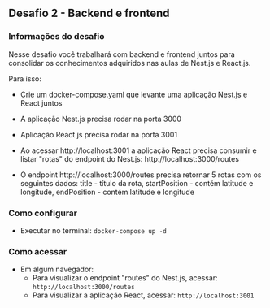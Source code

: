 ## Desafio 2 - Backend e frontend

### Informações do desafio
Nesse desafio você trabalhará com backend e frontend juntos para consolidar os conhecimentos adquiridos nas aulas de Nest.js e React.js.

Para isso:

- Crie um docker-compose.yaml que levante uma aplicação Nest.js e React juntos

- A aplicação Nest.js precisa rodar na porta 3000

- Aplicação React.js precisa rodar na porta 3001

- Ao acessar http://localhost:3001 a aplicação React precisa consumir e listar "rotas" do endpoint do Nest.js: http://localhost:3000/routes

- O endpoint http://localhost:3000/routes precisa retornar 5 rotas com os seguintes dados: title - título da rota, startPosition - contém latitude e longitude, endPosition - contém latitude e longitude

### Como configurar
- Executar no terminal: `docker-compose up -d`

### Como acessar
- Em algum navegador:
    - Para visualizar o endpoint "routes" do Nest.js, acessar: `http://localhost:3000/routes`
    - Para visualizar a aplicação React, acessar: `http://localhost:3001`